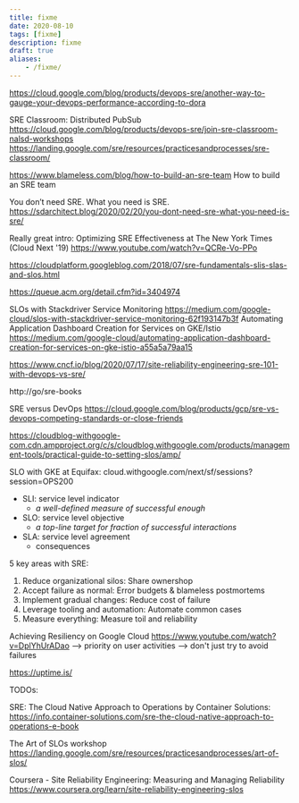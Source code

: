 ```yaml
---
title: fixme
date: 2020-08-10
tags: [fixme]
description: fixme
draft: true
aliases:
    - /fixme/
---
```

https://cloud.google.com/blog/products/devops-sre/another-way-to-gauge-your-devops-performance-according-to-dora

SRE Classroom: Distributed PubSub
https://cloud.google.com/blog/products/devops-sre/join-sre-classroom-nalsd-workshops
https://landing.google.com/sre/resources/practicesandprocesses/sre-classroom/

https://www.blameless.com/blog/how-to-build-an-sre-team
How to build an SRE team

You don’t need SRE. What you need is SRE.
https://sdarchitect.blog/2020/02/20/you-dont-need-sre-what-you-need-is-sre/

Really great intro: Optimizing SRE Effectiveness at The New York Times (Cloud Next '19)
https://www.youtube.com/watch?v=QCRe-Vo-PPo

https://cloudplatform.googleblog.com/2018/07/sre-fundamentals-slis-slas-and-slos.html

https://queue.acm.org/detail.cfm?id=3404974

SLOs with Stackdriver Service Monitoring
https://medium.com/google-cloud/slos-with-stackdriver-service-monitoring-62f193147b3f
Automating Application Dashboard Creation for Services on GKE/Istio
https://medium.com/google-cloud/automating-application-dashboard-creation-for-services-on-gke-istio-a55a5a79aa15

https://www.cncf.io/blog/2020/07/17/site-reliability-engineering-sre-101-with-devops-vs-sre/

http://go/sre-books

SRE versus DevOps
https://cloud.google.com/blog/products/gcp/sre-vs-devops-competing-standards-or-close-friends

https://cloudblog-withgoogle-com.cdn.ampproject.org/c/s/cloudblog.withgoogle.com/products/management-tools/practical-guide-to-setting-slos/amp/

SLO with GKE at Equifax: cloud.withgoogle.com/next/sf/sessions?session=OPS200

- SLI: service level indicator
    - _a well-defined measure of successful enough_
- SLO: service level objective
    - _a top-line target for fraction of successful interactions_
- SLA: service level agreement
    - consequences

5 key areas with SRE:
1. Reduce organizational silos: Share ownershop
2. Accept failure as normal: Error budgets & blameless postmortems
3. Implement gradual changes: Reduce cost of failure
4. Leverage tooling and automation: Automate common cases
5. Measure everything: Measure toil and reliability

Achieving Resiliency on Google Cloud
https://www.youtube.com/watch?v=DplYhUrADao
--> priority on user activities
--> don't just try to avoid failures

https://uptime.is/

TODOs:

SRE: The Cloud Native Approach to Operations by Container Solutions:
https://info.container-solutions.com/sre-the-cloud-native-approach-to-operations-e-book

The Art of SLOs workshop
https://landing.google.com/sre/resources/practicesandprocesses/art-of-slos/

Coursera - Site Reliability Engineering: Measuring and Managing Reliability
https://www.coursera.org/learn/site-reliability-engineering-slos